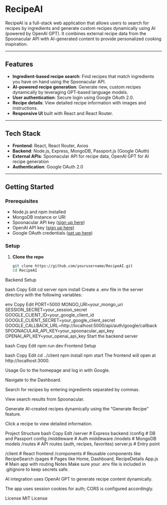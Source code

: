 # RecipeAI

RecipeAI is a full-stack web application that allows users to search for recipes by ingredients and generate custom recipes dynamically using AI (powered by OpenAI GPT). It combines external recipe data from the Spoonacular API with AI-generated content to provide personalized cooking inspiration.

---

## Features

- **Ingredient-based recipe search**: Find recipes that match ingredients you have on hand using the Spoonacular API.
- **AI-powered recipe generation**: Generate new, custom recipes dynamically by leveraging GPT-based language models.
- **User authentication**: Secure login using Google OAuth 2.0.
- **Recipe details**: View detailed recipe information with images and instructions.
- **Responsive UI** built with React and React Router.

---

## Tech Stack

- **Frontend**: React, React Router, Axios
- **Backend**: Node.js, Express, MongoDB, Passport.js (Google OAuth)
- **External APIs**: Spoonacular API for recipe data, OpenAI GPT for AI recipe generation
- **Authentication**: Google OAuth 2.0

---

## Getting Started

### Prerequisites

- Node.js and npm installed
- MongoDB instance or URI
- Spoonacular API key ([sign up here](https://spoonacular.com/food-api))
- OpenAI API key ([sign up here](https://platform.openai.com/signup))
- Google OAuth credentials ([set up here](https://console.cloud.google.com/apis/credentials))

### Setup

1. **Clone the repo**

   ```bash
   git clone https://github.com/yourusername/RecipeAI.git
   cd RecipeAI

Backend Setup

bash
Copy
Edit
cd server
npm install
Create a .env file in the server directory with the following variables:

env
Copy
Edit
PORT=5000
MONGO_URI=your_mongo_uri
SESSION_SECRET=your_session_secret
GOOGLE_CLIENT_ID=your_google_client_id
GOOGLE_CLIENT_SECRET=your_google_client_secret
GOOGLE_CALLBACK_URL=http://localhost:5000/api/auth/google/callback
SPOONACULAR_API_KEY=your_spoonacular_api_key
OPENAI_API_KEY=your_openai_api_key
Start the backend server

bash
Copy
Edit
npm run dev
Frontend Setup

bash
Copy
Edit
cd ../client
npm install
npm start
The frontend will open at http://localhost:3000.

Usage
Go to the homepage and log in with Google.

Navigate to the Dashboard.

Search for recipes by entering ingredients separated by commas.

View search results from Spoonacular.

Generate AI-created recipes dynamically using the “Generate Recipe” feature.

Click a recipe to view detailed information.

Project Structure
bash
Copy
Edit
/server         # Express backend
  /config       # DB and Passport config
  /middleware   # Auth middleware
  /models       # MongoDB models
  /routes       # API routes (auth, recipes, favorites)
  server.js     # Entry point

/client         # React frontend
  /components   # Reusable components like RecipeSearch
  /pages        # Pages like Home, Dashboard, RecipeDetails
  App.js        # Main app with routing
Notes
Make sure your .env file is included in .gitignore to keep secrets safe.

AI integration uses OpenAI GPT to generate recipe content dynamically.

The app uses session cookies for auth; CORS is configured accordingly.

License
MIT License


